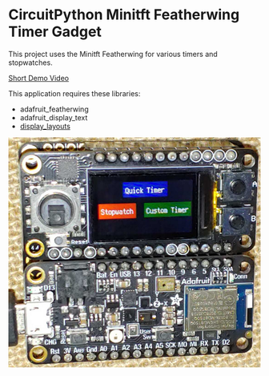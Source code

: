 # CircuitPython Minitft Featherwing Timer Gadget
This project uses the Minitft Featherwing for various timers and stopwatches. 

[Short Demo Video](https://youtu.be/4jgLDn4JhIM)

This application requires these libraries:
- adafruit_featherwing
- adafruit_display_text
- [display_layouts](https://github.com/FoamyGuy/circuitpython_display_layouts)

![Photograph of application](main_img.png)